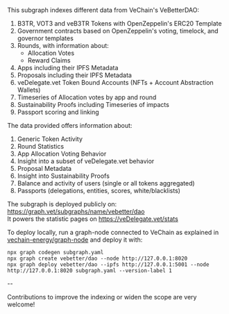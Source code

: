 This subgraph indexes different data from VeChain's VeBetterDAO:

1. B3TR, VOT3 and veB3TR Tokens with OpenZeppelin's ERC20 Template
2. Government contracts based on OpenZeppelin's voting, timelock, and governor templates
3. Rounds, with information about:
    - Allocation Votes
    - Reward Claims
4. Apps including their IPFS Metadata
5. Proposals including their IPFS Metadata
6. veDelegate.vet Token Bound Accounts (NFTs + Account Abstraction Wallets)
7. Timeseries of Allocation votes by app and round
8. Sustainability Proofs including Timeseries of impacts
9. Passport scoring and linking

The data provided offers information about:

1. Generic Token Activity
2. Round Statistics
3. App Allocation Voting Behavior
4. Insight into a subset of veDelegate.vet behavior
5. Proposal Metadata
6. Insight into Sustainability Proofs
7. Balance and activity of users (single or all tokens aggregated)
8. Passports (delegations, entities, scores, white/blacklists)

The subgraph is deployed publicly on: https://graph.vet/subgraphs/name/vebetter/dao  
It powers the statistic pages on https://veDelegate.vet/stats 

To deploy locally, run a graph-node connected to VeChain as explained in [vechain-energy/graph-node](https://github.com/vechain-energy/graph-node) and deploy it with:


```shell
npx graph codegen subgraph.yaml
npx graph create vebetter/dao --node http://127.0.0.1:8020
npx graph deploy vebetter/dao --ipfs http://127.0.0.1:5001 --node http://127.0.0.1:8020 subgraph.yaml --version-label 1
```

--

Contributions to improve the indexing or widen the scope are very welcome!